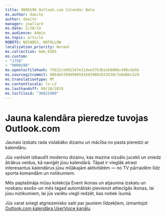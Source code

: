 ```yaml
---
title: 9000198 Outlook.com Calendar Beta
ms.author: daeite
author: daeite
manager: joallard
ms.date: 2/28/19
ms.audience: Admin
ms.topic: article
ROBOTS: NOINDEX, NOFOLLOW
localization_priority: Normal
ms.collection: Adm_O365
ms.custom:
- "1758"
- "9000198"
ms.openlocfilehash: 75622ce992347e11dee57b3ba1b080bc498cda5b
ms.sourcegitcommit: 8864b5789d9905916039081b53530c7e6d8bc529
ms.translationtype: MT
ms.contentlocale: lv-LV
ms.lasthandoff: 09/10/2019
ms.locfileid: "36821989"
---
```

# <a name="new-calendar-experiences-coming-to-outlookcom"></a>Jauna kalendāra pieredze tuvojas Outlook.com

Jaunais izskats rada vislabāko dizainu un mācība no pasta pieredzi ar kalendāru.

Jūs varēsiet izbaudīt modernu dizainu, kas mazina vizuālo jucekli un sniedz ātrākus veidus, kā naviģēt jūsu kalendārā. Tāpat ir vieglāk atrast interesantus kalendārus jūsu mīļākajām aktivitātēm — no TV pārraidēm līdz sporta komandām un notikumiem.

Mēs paplašināja mūsu kolekcija Event ikonas un atjaunina izskatu un noskaņu esošo-un mēs tagad automātiski pievienot attiecīgās ikonas, lai jūsu notikumiem, lai jūs varētu viegli redzēt, kas notiek īsumā.

Jūs varat sniegt atgriezenisko saiti par jauniem līdzekļiem, izmantojot [Outlook.com kalendāra UserVoice kanālu](https://go.microsoft.com/fwlink/?linkid=2103075).